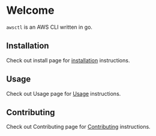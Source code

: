 # Welcome

`awsctl` is an AWS CLI written in go.


## Installation

Check out install page for [installation](./install) instructions.

## Usage

Check out Usage page for [Usage](./usage) instructions.

## Contributing

Check out Contributing page for [Contributing](https://github.com/surajincloud/awsctl/blob/main/CONTRIBUTING.md) instructions.